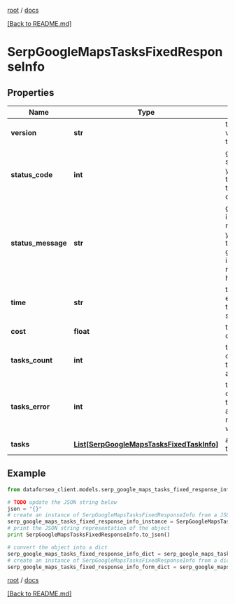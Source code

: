 [root](./../ "root") / [docs](./ "docs")

[[Back to README.md]](./../README.md "[Back to README.md]")

# SerpGoogleMapsTasksFixedResponseInfo

## Properties

Name | Type | Description | Notes
------------ | ------------- | ------------- | -------------
**version** | **str** | the current version of the API | [optional]
**status_code** | **int** | general status code you can find the full list of the response codes here | [optional]
**status_message** | **str** | general informational message you can find the full list of general informational messages here | [optional]
**time** | **str** | total execution time, seconds | [optional]
**cost** | **float** | total tasks cost, USD | [optional]
**tasks_count** | **int** | the number of tasks in the tasks array | [optional]
**tasks_error** | **int** | the number of tasks in the tasks array returned with an error | [optional]
**tasks** | [**List[SerpGoogleMapsTasksFixedTaskInfo]**](SerpGoogleMapsTasksFixedTaskInfo.md) | array of tasks | [optional]

## Example

```python
from dataforseo_client.models.serp_google_maps_tasks_fixed_response_info import SerpGoogleMapsTasksFixedResponseInfo

# TODO update the JSON string below
json = "{}"
# create an instance of SerpGoogleMapsTasksFixedResponseInfo from a JSON string
serp_google_maps_tasks_fixed_response_info_instance = SerpGoogleMapsTasksFixedResponseInfo.from_json(json)
# print the JSON string representation of the object
print SerpGoogleMapsTasksFixedResponseInfo.to_json()

# convert the object into a dict
serp_google_maps_tasks_fixed_response_info_dict = serp_google_maps_tasks_fixed_response_info_instance.to_dict()
# create an instance of SerpGoogleMapsTasksFixedResponseInfo from a dict
serp_google_maps_tasks_fixed_response_info_form_dict = serp_google_maps_tasks_fixed_response_info.from_dict(serp_google_maps_tasks_fixed_response_info_dict)
```

  

[root](./../ "root") / [docs](./ "docs")

[[Back to README.md]](./../README.md "[Back to README.md]")